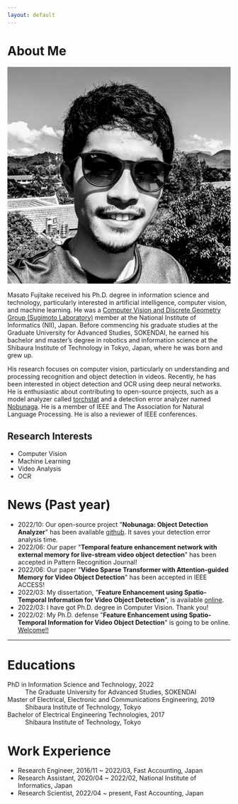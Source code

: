 ```yaml
---
layout: default
---
```


# About Me

<img class="profile-picture" src="imgs/face2.jpeg">

Masato Fujitake received his Ph.D. degree in information science and technology, particularly interested in artificial intelligence, computer vision, and machine learning. 
He was a [Computer Vision and Discrete Geometry Group (Sugimoto Laboratory)](http://www.dgcv.nii.ac.jp/index.html) member at the National Institute of Informatics (NII), Japan.
Before commencing his graduate studies at the Graduate University for Advanced Studies, SOKENDAI,
he earned his bachelor and master’s degree in robotics and information science at the Shibaura Institute of Technology in Tokyo, Japan, where he was born and grew up.

His research focuses on computer vision, particularly on understanding and processing recognition and object detection in videos.
Recently, he has been interested in object detection and OCR using deep neural networks.
He is enthusiastic about contributing to open-source projects, such as a model analyzer called [torchstat](https://github.com/Swall0w/torchstat) and a detection error analyzer named [Nobunaga](https://github.com/FastAccounting/nobunaga).
He is a member of IEEE and The Association for Natural Language Processing.
He is also a reviewer of IEEE conferences.


## Research Interests
- Computer Vision
- Machine Learning
- Video Analysis
- OCR

# News (Past year)
- 2022/10: Our open-source project "**Nobunaga: Object Detection Analyzer**" has been available [github](https://github.com/FastAccounting/nobunaga). It saves your detection error analysis time.
- 2022/06: Our paper "**Temporal feature enhancement network with external memory for live-stream video object detection**" has been accepted in Pattern Recognition Journal!
- 2022/06: Our paper "**Video Sparse Transformer with Attention-guided Memory for Video Object Detection**" has been accepted in IEEE ACCESS!
- 2022/03: My dissertation, "**Feature Enhancement using Spatio-Temporal Information for Video Object Detection**", is available [online](https://ir.soken.ac.jp/?action=pages_view_main&active_action=repository_view_main_item_detail&item_id=6532&item_no=1&page_id=29&block_id=155).
- 2022/03: I have got Ph.D. degree in Computer Vision. Thank you!
- 2022/02: My Ph.D. defense "**Feature Enhancement using Spatio-Temporal Information for Video Object Detection**" is going to be online. [Welcome!!](https://www.nii.ac.jp/graduate/upload/doctor_thesis_202201.pdf)

---

# Educations
<dl>
<dt>PhD in Information Science and Technology, 2022</dt>
<dd>The Graduate University for Advanced Studies, SOKENDAI</dd>
<dt>Master of Electrical, Electronic and Communications Engineering, 2019</dt>
<dd>Shibaura Institute of Technology, Tokyo</dd>
<dt>Bachelor of Electrical Engineering Technologies, 2017</dt>
<dd>Shibaura Institute of Technology, Tokyo</dd>
</dl>

# Work Experience
- Research Engineer, 2016/11 ~ 2022/03,  Fast Accounting, Japan
- Research Assistant, 2020/04 ~ 2022/02,  National Institute of Informatics, Japan
- Research Scientist, 2022/04 ~ present, Fast Accounting, Japan

